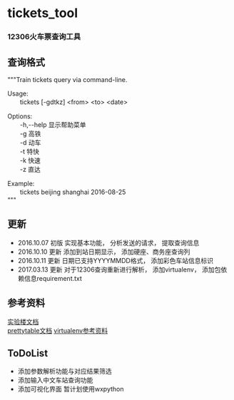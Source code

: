 # tickets_tool
### 12306火车票查询工具

## 查询格式
"""Train tickets query via command-line.  
  
Usage:  
　　tickets [-gdtkz] \<from> \<to> \<date>
  
Options:  
　　-h,--help   显示帮助菜单  
　　-g          高铁  
　　-d          动车  
　　-t          特快  
　　-k          快速  
　　-z          直达  
  
Example:  
　　tickets beijing shanghai 2016-08-25  
"""  
  
## 更新
* 2016.10.07 初版 实现基本功能， 分析发送的请求， 提取查询信息  
* 2016.10.10 更新 添加到站日期显示， 添加硬座、商务座查询列
* 2016.10.11 更新 日期已支持YYYYMMDD格式， 添加彩色车站信息标识
* 2017.03.13 更新 对于12306查询重新进行解析， 添加virtualenv， 添加包依赖信息requirement.txt  

## 参考资料
[实验楼文档](https://www.shiyanlou.com/courses/623/labs/2072/document)  
[prettytable文档](https://code.google.com/archive/p/prettytable/wikis/Tutorial.wiki) 
[virtualenv参考资料](http://www.nowamagic.net/academy/detail/1330228) 
  
## ToDoList
* 添加参数解析功能与对应结果筛选  
* 添加输入中文车站查询功能
* 添加可视化界面 暂计划使用wxpython